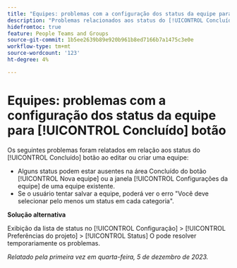 ```yaml
---
title: "Equipes: problemas com a configuração dos status da equipe para o botão Concluído"
description: "Problemas relacionados aos status do [!UICONTROL Concluído] botão ao editar ou criar uma equipe. Uma solução alternativa está disponível."
hidefromtoc: true
feature: People Teams and Groups
source-git-commit: 1b5ee2639b89e920b961b8ed7166b7a1475c3e0e
workflow-type: tm+mt
source-wordcount: '123'
ht-degree: 4%

---
```



# Equipes: problemas com a configuração dos status da equipe para [!UICONTROL Concluído] botão

Os seguintes problemas foram relatados em relação aos status do [!UICONTROL Concluído] botão ao editar ou criar uma equipe:

* Alguns status podem estar ausentes na área Concluído do botão [!UICONTROL Nova equipe] ou a janela [!UICONTROL Configurações da equipe] de uma equipe existente.
* Se o usuário tentar salvar a equipe, poderá ver o erro &quot;Você deve selecionar pelo menos um status em cada categoria&quot;.

**Solução alternativa**

Exibição da lista de status no [!UICONTROL Configuração] > [!UICONTROL Preferências do projeto] > [!UICONTROL Status] O pode resolver temporariamente os problemas.

_Relatado pela primeira vez em quarta-feira, 5 de dezembro de 2023._
